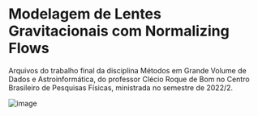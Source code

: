 # Modelagem de Lentes Gravitacionais com Normalizing Flows

Arquivos do trabalho final da disciplina Métodos em Grande Volume de Dados e Astroinformática, do professor Clécio Roque de Bom no Centro Brasileiro de Pesquisas Físicas, ministrada no semestre de 2022/2.

![image](https://user-images.githubusercontent.com/43800987/207366836-d2b2e010-2a0f-4138-92f1-5b9f2666276b.png)
